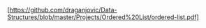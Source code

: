 [https://github.com/draganjovic/Data-Structures/blob/master/Projects/Ordered%20List/ordered-list.pdf]
